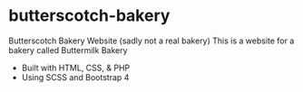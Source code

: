 # butterscotch-bakery
Butterscotch Bakery Website (sadly not a real bakery)
This is a website for a bakery called Buttermilk Bakery
- Built with HTML, CSS, & PHP
- Using SCSS and Bootstrap 4

